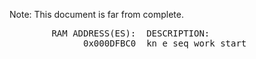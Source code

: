 Note: This document is far from complete.
<pre>
        RAM ADDRESS(ES):  DESCRIPTION:                                                  NOTES:
              0x000DFBC0  kn_e_seq_work start                                           Mmory region for step data in edit mode
</pre>
